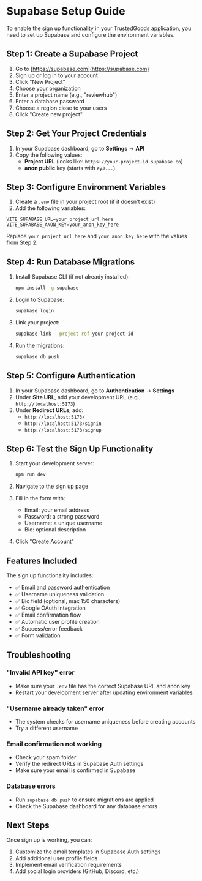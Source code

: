 # Supabase Setup Guide

To enable the sign up functionality in your TrustedGoods application, you need to set up Supabase and configure the environment variables.

## Step 1: Create a Supabase Project

1. Go to [https://supabase.com](https://supabase.com)
2. Sign up or log in to your account
3. Click "New Project"
4. Choose your organization
5. Enter a project name (e.g., "reviewhub")
6. Enter a database password
7. Choose a region close to your users
8. Click "Create new project"

## Step 2: Get Your Project Credentials

1. In your Supabase dashboard, go to **Settings** → **API**
2. Copy the following values:
   - **Project URL** (looks like: `https://your-project-id.supabase.co`)
   - **anon public** key (starts with `eyJ...`)

## Step 3: Configure Environment Variables

1. Create a `.env` file in your project root (if it doesn't exist)
2. Add the following variables:

```env
VITE_SUPABASE_URL=your_project_url_here
VITE_SUPABASE_ANON_KEY=your_anon_key_here
```

Replace `your_project_url_here` and `your_anon_key_here` with the values from Step 2.

## Step 4: Run Database Migrations

1. Install Supabase CLI (if not already installed):
   ```bash
   npm install -g supabase
   ```

2. Login to Supabase:
   ```bash
   supabase login
   ```

3. Link your project:
   ```bash
   supabase link --project-ref your-project-id
   ```

4. Run the migrations:
   ```bash
   supabase db push
   ```

## Step 5: Configure Authentication

1. In your Supabase dashboard, go to **Authentication** → **Settings**
2. Under **Site URL**, add your development URL (e.g., `http://localhost:5173`)
3. Under **Redirect URLs**, add:
   - `http://localhost:5173/`
   - `http://localhost:5173/signin`
   - `http://localhost:5173/signup`

## Step 6: Test the Sign Up Functionality

1. Start your development server:
   ```bash
   npm run dev
   ```

2. Navigate to the sign up page
3. Fill in the form with:
   - Email: your email address
   - Password: a strong password
   - Username: a unique username
   - Bio: optional description

4. Click "Create Account"

## Features Included

The sign up functionality includes:

- ✅ Email and password authentication
- ✅ Username uniqueness validation
- ✅ Bio field (optional, max 150 characters)
- ✅ Google OAuth integration
- ✅ Email confirmation flow
- ✅ Automatic user profile creation
- ✅ Success/error feedback
- ✅ Form validation

## Troubleshooting

### "Invalid API key" error
- Make sure your `.env` file has the correct Supabase URL and anon key
- Restart your development server after updating environment variables

### "Username already taken" error
- The system checks for username uniqueness before creating accounts
- Try a different username

### Email confirmation not working
- Check your spam folder
- Verify the redirect URLs in Supabase Auth settings
- Make sure your email is confirmed in Supabase

### Database errors
- Run `supabase db push` to ensure migrations are applied
- Check the Supabase dashboard for any database errors

## Next Steps

Once sign up is working, you can:
1. Customize the email templates in Supabase Auth settings
2. Add additional user profile fields
3. Implement email verification requirements
4. Add social login providers (GitHub, Discord, etc.)
